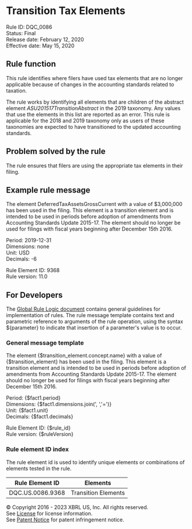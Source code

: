 # Transition Tax Elements  
Rule ID: DQC_0086  
Status: Final  
Release date: February 12, 2020  
Effective date: May 15, 2020  

## Rule function  
This rule identifies where filers have used tax elements that are no longer applicable because of changes in the accounting standards related to taxation. 
  
The rule works by identifying all elements that are children of the abstract element _ASU201517TransitionAbstract_ in the 2019 taxonomy.  Any values that use the elements in this list are reported as an error.  This rule is applicable for the 2018 and 2019 taxonomy only as users of these taxonomies are expected to have transitioned to the updated accounting standards.  

## Problem solved by the rule  
The rule ensures that filers are using the appropriate tax elements in their filing.  

## Example rule message  
The element DeferredTaxAssetsGrossCurrent with a value of $3,000,000 has been used in the filing.  This element is a transition element and is intended to be used in periods before adoption of amendments from Accounting Standards Update 2015-17. The element should no longer be used for filings with fiscal years beginning after December 15th 2016.  
  
Period: 2019-12-31  
Dimensions: none  
Unit: USD  
Decimals: -6  

Rule Element ID: 9368  
Rule version: 11.0  

## For Developers  
The [Global Rule Logic document](https://github.com/DataQualityCommittee/dqc_us_rules/blob/master/docs/GlobalRuleLogic.md) contains general guidelines for implementation of rules. The rule message template contains text and parametric reference to arguments of the rule operation, using the syntax ${parameter} to indicate that insertion of a parameter's value is to occur. 
  
### General message template  
The element {$transition_element.concept.name} with a value of {$transition_element} has been used in the filing.  This element is a transition element and is intended to be used in periods before adoption of amendments from Accounting Standards Update 2015-17. The element should no longer be used for filings with fiscal years beginning after December 15th 2016.  
  
Period: {$fact1.period}  
Dimensions: {$fact1.dimensions.join(', ','=')}  
Unit: {$fact1.unit}  
Decimals: {$fact1.decimals}  

Rule Element ID: {$rule_id}  
Rule version: {$ruleVersion}  

### Rule element ID index 
The rule element id is used to identify unique elements or combinations of elements tested in the rule. 
  
|Rule Element ID|Elements|  
|--------|--------|  
|DQC.US.0086.9368|Transition Elements|  

© Copyright 2016 - 2023 XBRL US, Inc. All rights reserved.   
See [License](https://xbrl.us/dqc-license) for license information.  
See [Patent Notice](https://xbrl.us/dqc-patent) for patent infringement notice.  
